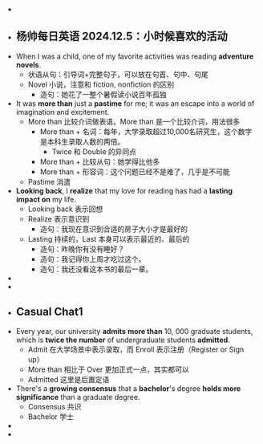 -
- ## 杨帅每日英语 2024.12.5：小时候喜欢的活动
- When I was a child, one of my favorite activities was reading **adventure novels**.
	- 状语从句：引导词+完整句子，可以放在句首、句中、句尾
	- Novel 小说，注意和 fiction, nonfiction 的区别
		- 造句：她花了一整个暑假读小说百年孤独
- It was **more than** just a **pastime** for me; it was an escape into a world of imagination and excitement.
	- More than 比较介词做表语，More than 是一个比较介词，用法很多
		- More than + 名词：每年，大学录取超过10,000名研究生，这个数字是本科生录取人数的两倍。
			- Twice 和 Double 的异同点
		- More than + 比较从句：她学得比他多
		- More than + 形容词：这个问题已经不是难了，几乎是不可能
	- Pastime 消遣
- **Looking back**, I **realize** that my love for reading has had a **lasting impact on** my life.
	- Looking back 表示回想
	- Realize 表示意识到
		- 造句：我现在意识到合适的房子大小才是最好的
	- Lasting 持续的，Last 本身可以表示最近的、最后的
		- 造句：昨晚你有没有睡好？
		- 造句：我记得你上周才吃过这个。
		- 造句：我还没看这本书的最后一章。
-
-
- ## Casual Chat1
- Every year, our university **admits** **more than** 10, 000 graduate students, which is **twice the number** of undergraduate students **admitted**.
	- Admit 在大学场景中表示录取，而 Enroll 表示注册（Register or Sign up）
	- More than 相比于 Over 更加正式一点，其实都可以
	- Admitted 这里是后置定语
- There's a **growing consensus** that a **bachelor**'s degree **holds more significance** than a graduate degree.
	- Consensus 共识
	- Bachelor 学士
-
-